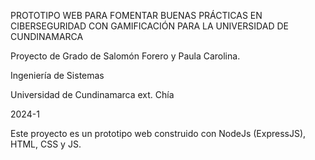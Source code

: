 
PROTOTIPO WEB PARA FOMENTAR BUENAS PRÁCTICAS EN CIBERSEGURIDAD CON GAMIFICACIÓN PARA LA UNIVERSIDAD DE CUNDINAMARCA

Proyecto de Grado de Salomón Forero y Paula Carolina. 

Ingeniería de Sistemas

Universidad de Cundinamarca ext. Chía

2024-1

Este proyecto es un prototipo web construido con NodeJs (ExpressJS), HTML, CSS y JS.
